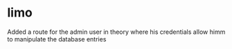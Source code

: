 # limo
Added a route for the admin user in theory where his credentials allow himm to manipulate the database entries
